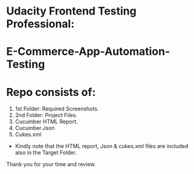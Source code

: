 # Udacity Frontend Testing Professional:

# E-Commerce-App-Automation-Testing

# Repo consists of:

1) 1st Folder: Required Screenshots.
2) 2nd Folder: Project Files.
3) Cucumber HTML Report.
4) Cucumber.Json
5) Cukes.xml

- Kindly note that the HTML report, Json & cukes.xml files are included also in the Target Folder.

Thank you for your time and review.
